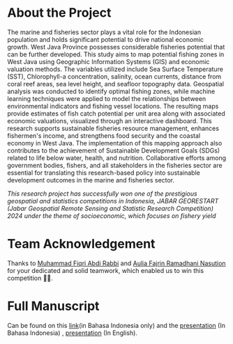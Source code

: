# About the Project
The marine and fisheries sector plays a vital role for the Indonesian population and holds significant potential to drive national economic growth. West Java Province possesses considerable fisheries potential that can be further developed. This study aims to map potential fishing zones in West Java using Geographic Information Systems (GIS) and economic valuation methods. The variables utilized include Sea Surface Temperature (SST), Chlorophyll-a concentration, salinity, ocean currents, distance from coral reef areas, sea level height, and seafloor topography data. Geospatial analysis was conducted to identify optimal fishing zones, while machine learning techniques were applied to model the relationships between environmental indicators and fishing vessel locations. The resulting maps provide estimates of fish catch potential per unit area along with associated economic valuations, visualized through an interactive dashboard. This research supports sustainable fisheries resource management, enhances fishermen's income, and strengthens food security and the coastal economy in West Java. The implementation of this mapping approach also contributes to the achievement of Sustainable Development Goals (SDGs) related to life below water, health, and nutrition. Collaborative efforts among government bodies, fishers, and all stakeholders in the fisheries sector are essential for translating this research-based policy into sustainable development outcomes in the marine and fisheries sector.

_This research project has successfully won one of the prestigious geospatial and statistics competitions in Indonesia, *JABAR GEORESTART (Jabar Geospatial Remote Sensing and Statistic Research Competition) 2024* under the theme of socioeconomic, which focuses on fishery yield_

# Team Acknowledgement
Thanks to [Muhammad Fiqri Abdi Rabbi](https://www.linkedin.com/in/muhammad-fiqri-abdi-rabbi-3048881a1/) and [Aulia Fajrin Ramadhani Nasution](https://www.linkedin.com/in/aulia-fajrin-ramadhani-nasution-1050ab1a6/) for your dedicated and solid teamwork, which enabled us to win this competition 🙌🏻.

# Full Manuscript
Can be found on this [link](https://docs.google.com/document/d/109isML6r1oMWTyDVpA1lzvFB41inRQS9AddyGapZXms/edit?usp=sharing)(in Bahasa Indonesia only) and the [presentation](https://docs.google.com/presentation/d/16oA1zXrUypx_a2_Akrje1Vqrvd3hvfvgw3y2P0Q2eoU/edit?usp=sharing) (In Bahasa Indonesia)
, [presentation](https://docs.google.com/presentation/d/1F5CoGvVAhqX_BpJzL32AyJUF6t71jZ9AJ-1Y47vSwwk/edit?usp=sharing) (In English).